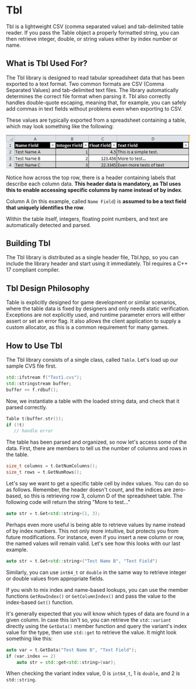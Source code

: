 # Tbl
Tbl is a lightweight CSV (comma separated value) and tab-delimited table reader.  If you pass the Table object a properly formatted string, you can then retrieve integer, double, or string values either by index number or name.

## What is Tbl Used For?
The Tbl library is designed to read tabular spreadsheet data that has been exported to a text format.  Two common formats are CSV (Comma Separated Values) and tab-delimited text files.  The library automatically determines the correct file format when parsing it.  Tbl also correctly handles double-quote escaping, meaning that, for example, you can safely add commas in text fields without problems even when exporting to CSV.

These values are typically exported from a spreadsheet containing a table, which may look something like the following:

![Table Image](Data/Img1.png)

Notice how across the top row, there is a header containing labels that describe each column data.  **This header data is mandatory, as Tbl uses this to enable accessing specific columns by name instead of by index**.  

Column A (in this example, called ```Name Field```) is **assumed to be a text field that uniquely identifies the row**.  

Within the table itself, integers, floating point numbers, and text are automatically detected and parsed.

## Building Tbl
The Tbl library is distributed as a single header file, Tbl.hpp, so you can include the library header and start using it immediately.  Tbl requires a C++ 17 compliant compiler.

## Tbl Design Philosophy
Table is explicitly designed for game development or similar scenarios, where the table data is fixed by designers and only needs static verification.  Exceptions are not explicitly used, and runtime parameter errors will either assert or set an error flag.  It also allows the client application to supply a custom allocator, as this is a common requirement for many games.

## How to Use Tbl
The Tbl library consists of a single class, called ```Table```.  Let's load up our sample CVS file first.

``` c++
std::ifstream f("Test1.cvs");
std::stringstream buffer;
buffer << f.rdbuf();
```    
    
Now, we instantiate a table with the loaded string data, and check that it parsed correctly.

``` c++
Table t(buffer.str());
if (!t)
   // handle error
```

The table has been parsed and organized, so now let's access some of the data.  First, there are members to tell us the number of columns and rows in the table.  

``` c++
size_t columns = t.GetNumColumns();
size_t rows = t.GetNumRows();
```

Let's say we want to get a specific table cell by index values.  You can do so as follows.  Remember, the header doesn't count, and the indices are zero-based, so this is retrieving row 3, column D of the spreadsheet table.  The following code will return the string "More to test..."  

``` c++
auto str = t.Get<std::string>(1, 3);
```

Perhaps even more useful is being able to retrieve values by name instead of by index numbers.  This not only more intuitive, but protects you from future modifications.  For instance, even if you insert a new column or row, the named values will remain valid.  Let's see how this looks with our last example.

``` c++
auto str = t.Get<std::string>("Test Name B", "Text Field")
```

Similarly, you can use ```int64_t``` or ```double``` in the same way to retrieve integer or double values from appropriate fields.

If you wish to mix index and name-based lookups, you can use the member functions ```GetRowIndex()``` or ```GetColumnIndex()``` and pass the value to the index-based ```Get()``` function.

It's generally expected that you will know which types of data are found in a given column.  In case this isn't so, you can retrieve the ```std::variant``` directly using the ```GetData()``` member function and query the variant's index value for the type, then use ```std::get``` to retrieve the value.  It might look something like this:

``` c++
auto var = t.GetData("Test Name B", "Text Field");
if (var.index == 2)
    auto str = std::get<std::string>(var);
```

When checking the variant index value, 0 is ```int64_t```, 1 is ```double```, and 2 is ```std::string```.


